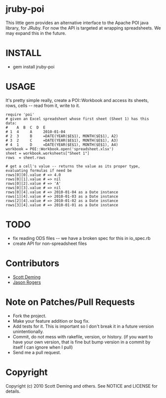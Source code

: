 jruby-poi
=========

This little gem provides an alternative interface to the Apache POI java library, for JRuby. For now the API is targeted at wrapping spreadsheets. We may expand this in the future.

INSTALL
=======

* gem install jruby-poi

USAGE
=====
It's pretty simple really, create a POI::Workbook and access its sheets, rows, cells -- read from it, write to it.

    require 'poi'
    # given an Excel spreadsheet whose first sheet (Sheet 1) has this data:
    #    A  B  C  D  E        
    # 1  4     A     2010-01-04
    # 2  3     B     =DATE(YEAR($E$1), MONTH($E$1), A2)
    # 3  2     C     =DATE(YEAR($E$1), MONTH($E$1), A3)
    # 4  1     D     =DATE(YEAR($E$1), MONTH($E$1), A4)
    workbook = POI::Workbook.open('spreadsheet.xlsx')
    sheet = workbook.worksheets["Sheet 1"]
    rows  = sheet.rows
  
    # get a cell's value -- returns the value as its proper type, evaluating formulas if need be
    rows[0][0].value # => 4.0
    rows[0][1].value # => nil
    rows[0][2].value # => 'A'
    rows[0][3].value # => nil
    rows[0][4].value # => 2010-01-04 as a Date instance
    rows[1][4].value # => 2010-01-03 as a Date instance
    rows[2][4].value # => 2010-01-02 as a Date instance
    rows[3][4].value # => 2010-01-01 as a Date instance

TODO
====
* fix reading ODS files -- we have a broken spec for this in io_spec.rb
* create API for non-spreadsheet files

Contributors
============

* [Scott Deming](http://github.com/sdeming)
* [Jason Rogers](http://github.com/jacaetevha)

Note on Patches/Pull Requests
=============================
 
* Fork the project.
* Make your feature addition or bug fix.
* Add tests for it. This is important so I don't break it in a future version unintentionally.
* Commit, do not mess with rakefile, version, or history.
  (if you want to have your own version, that is fine but bump version in a commit by itself I can ignore when I pull)
* Send me a pull request. 

Copyright
=========

Copyright (c) 2010 Scott Deming and others.
See NOTICE and LICENSE for details.

